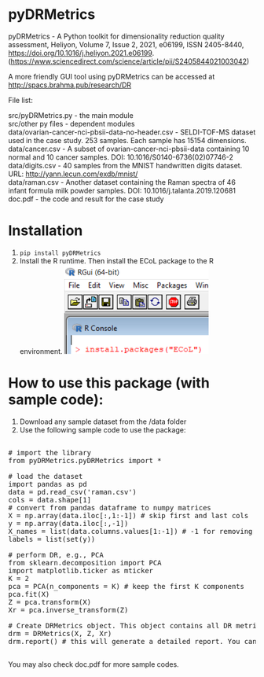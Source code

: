 # pyDRMetrics

pyDRMetrics - A Python toolkit for dimensionality reduction quality assessment, Heliyon, Volume 7, Issue 2, 2021, e06199, ISSN 2405-8440, https://doi.org/10.1016/j.heliyon.2021.e06199. (https://www.sciencedirect.com/science/article/pii/S2405844021003042)


A more friendly GUI tool using pyDRMetrics can be accessed at http://spacs.brahma.pub/research/DR

File list:

  src/pyDRMetrics.py - the main module  
  src/other py files - dependent modules  
  data/ovarian-cancer-nci-pbsii-data-no-header.csv - SELDI-TOF-MS dataset used in the case study. 253 samples. Each sample has 15154 dimensions.  
  data/cancer.csv - A subset of ovarian-cancer-nci-pbsii-data containing 10 normal and 10 cancer samples. DOI: 10.1016/S0140-6736(02)07746-2  
  data/digits.csv - 40 samples from the MNIST handwritten digits dataset. URL: http://yann.lecun.com/exdb/mnist/  
  data/raman.csv - Another dataset containing the Raman spectra of 46 infant formula milk powder samples. DOI: 10.1016/j.talanta.2019.120681   
  doc.pdf - the code and result for the case study

# Installation

1. `pip install pyDRMetrics`
2. Install the R runtime. Then install the ECoL package to the R environment. 
   <img src='install_ECoL.png'>

# How to use this package (with sample code):

1. Download any sample dataset from the /data folder
2. Use the following sample code to use the package:
<pre>

# import the library
from pyDRMetrics.pyDRMetrics import *

# load the dataset
import pandas as pd
data = pd.read_csv('raman.csv')
cols = data.shape[1]
# convert from pandas dataframe to numpy matrices
X = np.array(data.iloc[:,1:-1]) # skip first and last cols
y = np.array(data.iloc[:,-1])
X_names = list(data.columns.values[1:-1]) # -1 for removing the last column
labels = list(set(y))

# perform DR, e.g., PCA
from sklearn.decomposition import PCA
import matplotlib.ticker as mticker
K = 2
pca = PCA(n_components = K) # keep the first K components
pca.fit(X)
Z = pca.transform(X)
Xr = pca.inverse_transform(Z)

# Create DRMetrics object. This object contains all DR metrics and main API functions
drm = DRMetrics(X, Z, Xr)
drm.report() # this will generate a detailed report. You can also access each metric, e.g., drm.QNN, drm.LCMC, etc.

</pre>

You may also check doc.pdf for more sample codes.
